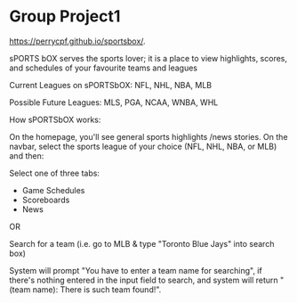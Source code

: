 # Group Project1

https://perrycpf.github.io/sportsbox/.

sPORTS bOX serves the sports lover; it is a place to view highlights, scores, and schedules of your favourite teams and leagues

Current Leagues on sPORTSbOX:
NFL, NHL, NBA, MLB

Possible Future Leagues:
MLS, PGA, NCAA, WNBA, WHL

How sPORTSbOX works:

On the homepage, you'll see general sports highlights /news stories. On the navbar, select the sports league of your choice (NFL, NHL, NBA, or MLB) and then: 

Select one of three tabs:
 - Game Schedules
 - Scoreboards
 - News

 OR

 Search for a team (i.e. go to MLB & type "Toronto Blue Jays" into search box)

System will prompt "You have to enter a team name for searching", if there's nothing entered in the input field to search, and system will return "(team name): There is such team found!".


